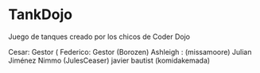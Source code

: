 # TankDojo
Juego de tanques creado por los chicos de Coder Dojo

Cesar: Gestor (
Federico: Gestor (Borozen)
Ashleigh : (missamoore)
Julian Jiménez Nimmo (JulesCeaser)
javier bautist (komidakemada)
